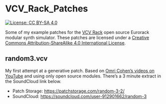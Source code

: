 # VCV_Rack_Patches

[![License: CC BY-SA 4.0](https://img.shields.io/badge/License-CC%20BY--SA%204.0-lightgrey.svg)](https://creativecommons.org/licenses/by-sa/4.0/)

Some of my example patches for the [VCV Rack](https://vcvrack.com/) open source Eurorack modular synth simulator. These patches are licensed under a
[Creative Commons Attribution-ShareAlike 4.0 International License](http://creativecommons.org/licenses/by-sa/4.0/).

## random3.vcv

My first attempt at a generative patch. Based on [Omri Cohen’s videos on YouTube](https://www.youtube.com/channel/UCuWKHSHTHMV_nVSeNH4gYAg) and using only open source modules. There’s a 3 minute extract in the SoundCloud link below.

* Patch Storage: https://patchstorage.com/random-3-2/
* SoundCloud: https://soundcloud.com/user-912901662/random-3
